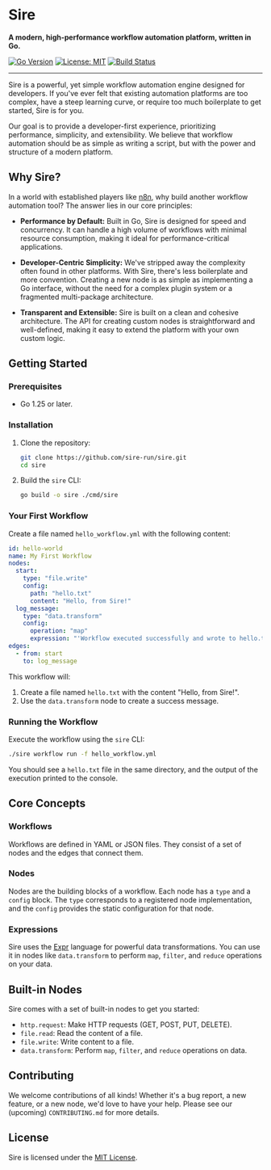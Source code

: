 # Sire

**A modern, high-performance workflow automation platform, written in Go.**

[![Go Version](https://img.shields.io/badge/go-1.25-blue.svg)](https://golang.org/)
[![License: MIT](https://img.shields.io/badge/License-MIT-yellow.svg)](https://opensource.org/licenses/MIT)
[![Build Status](https://img.shields.io/badge/build-passing-brightgreen.svg)](#)

---

Sire is a powerful, yet simple workflow automation engine designed for developers. If you've ever felt that existing automation platforms are too complex, have a steep learning curve, or require too much boilerplate to get started, Sire is for you.

Our goal is to provide a developer-first experience, prioritizing performance, simplicity, and extensibility. We believe that workflow automation should be as simple as writing a script, but with the power and structure of a modern platform.

## Why Sire?

In a world with established players like [n8n](https://n8n.io/), why build another workflow automation tool? The answer lies in our core principles:

*   **Performance by Default:** Built in Go, Sire is designed for speed and concurrency. It can handle a high volume of workflows with minimal resource consumption, making it ideal for performance-critical applications.

*   **Developer-Centric Simplicity:** We've stripped away the complexity often found in other platforms. With Sire, there's less boilerplate and more convention. Creating a new node is as simple as implementing a Go interface, without the need for a complex plugin system or a fragmented multi-package architecture.

*   **Transparent and Extensible:** Sire is built on a clean and cohesive architecture. The API for creating custom nodes is straightforward and well-defined, making it easy to extend the platform with your own custom logic.

## Getting Started

### Prerequisites

*   Go 1.25 or later.

### Installation

1.  Clone the repository:
    ```bash
    git clone https://github.com/sire-run/sire.git
    cd sire
    ```
2.  Build the `sire` CLI:
    ```bash
    go build -o sire ./cmd/sire
    ```

### Your First Workflow

Create a file named `hello_workflow.yml` with the following content:

```yaml
id: hello-world
name: My First Workflow
nodes:
  start:
    type: "file.write"
    config:
      path: "hello.txt"
      content: "Hello, from Sire!"
  log_message:
    type: "data.transform"
    config:
      operation: "map"
      expression: "'Workflow executed successfully and wrote to hello.txt'"
edges:
  - from: start
    to: log_message
```

This workflow will:
1.  Create a file named `hello.txt` with the content "Hello, from Sire!".
2.  Use the `data.transform` node to create a success message.

### Running the Workflow

Execute the workflow using the `sire` CLI:

```bash
./sire workflow run -f hello_workflow.yml
```

You should see a `hello.txt` file in the same directory, and the output of the execution printed to the console.

## Core Concepts

### Workflows

Workflows are defined in YAML or JSON files. They consist of a set of nodes and the edges that connect them.

### Nodes

Nodes are the building blocks of a workflow. Each node has a `type` and a `config` block. The `type` corresponds to a registered node implementation, and the `config` provides the static configuration for that node.

### Expressions

Sire uses the [Expr](https://github.com/expr-lang/expr) language for powerful data transformations. You can use it in nodes like `data.transform` to perform `map`, `filter`, and `reduce` operations on your data.

## Built-in Nodes

Sire comes with a set of built-in nodes to get you started:

*   `http.request`: Make HTTP requests (GET, POST, PUT, DELETE).
*   `file.read`: Read the content of a file.
*   `file.write`: Write content to a file.
*   `data.transform`: Perform `map`, `filter`, and `reduce` operations on data.

## Contributing

We welcome contributions of all kinds! Whether it's a bug report, a new feature, or a new node, we'd love to have your help. Please see our (upcoming) `CONTRIBUTING.md` for more details.

## License

Sire is licensed under the [MIT License](LICENSE.md).
